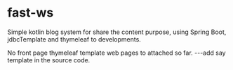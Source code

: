 # fast-ws

Simple kotlin blog system for share the content purpose, using Spring Boot, jdbcTemplate and thymeleaf to developments.

No front page thymeleaf template web pages to attached so far. ---add say template in the source code.
